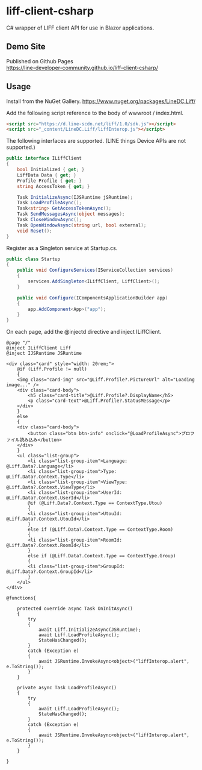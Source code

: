 # liff-client-csharp
C# wrapper of LIFF client API for use in Blazor applications.

## Demo Site 
Published on Github Pages  
https://line-developer-community.github.io/liff-client-csharp/

## Usage
Install from the NuGet Gallery.
https://www.nuget.org/packages/LineDC.Liff/


Add the following script reference to the body of wwwroot / index.html.

```html
<script src="https://d.line-scdn.net/liff/1.0/sdk.js"></script>
<script src="_content/LineDC.Liff/liffInterop.js"></script>
```


The following interfaces are supported. (LINE things Device APIs are not supported.)
```cs
public interface ILiffClient
{
    bool Initialized { get; }
    LiffData Data { get; }
    Profile Profile { get; }
    string AccessToken { get; }

    Task InitializeAsync(IJSRuntime jSRuntime);
    Task LoadProfileAsync();
    Task<string> GetAccessTokenAsync();
    Task SendMessagesAsync(object messages);
    Task CloseWindowAsync();
    Task OpenWindowAsync(string url, bool external);
    void Reset();
}
```

Register as a Singleton service at Startup.cs.
```cs
public class Startup
{
    public void ConfigureServices(IServiceCollection services)
    {
        services.AddSingleton<ILiffClient, LiffClient>();
    }

    public void Configure(IComponentsApplicationBuilder app)
    {
        app.AddComponent<App>("app");
    }
}
```

On each page, add the @injectd directive and inject ILiffClient.

```cshtml
@page "/"
@inject ILiffClient Liff
@inject IJSRuntime JSRuntime

<div class="card" style="width: 20rem;">
    @if (Liff.Profile != null)
    {
    <img class="card-img" src="@Liff.Profile?.PictureUrl" alt="Loading image..." />
    <div class="card-body">
        <h5 class="card-title">@Liff.Profile?.DisplayName</h5>
        <p class="card-text">@Liff.Profile?.StatusMessage</p>
    </div>
    }
    else
    {
    <div class="card-body">
        <button class="btn btn-info" onclick="@LoadProfileAsync">プロファイル読み込み</button>
    </div>
    }
    <ul class="list-group">
        <li class="list-group-item">Language: @Liff.Data?.Language</li>
        <li class="list-group-item">Type: @Liff.Data?.Context.Type</li>
        <li class="list-group-item">ViewType: @Liff.Data?.Context.ViewType</li>
        <li class="list-group-item">UserId: @Liff.Data?.Context.UserId</li>
        @if (@Liff.Data?.Context.Type == ContextType.Utou)
        {
        <li class="list-group-item">UtouId: @Liff.Data?.Context.UtouId</li>
        }
        else if (@Liff.Data?.Context.Type == ContextType.Room)
        {
        <li class="list-group-item">RoomId: @Liff.Data?.Context.RoomId</li>
        }
        else if (@Liff.Data?.Context.Type == ContextType.Group)
        {
        <li class="list-group-item">GroupId: @Liff.Data?.Context.GroupId</li>
        }
    </ul>
</div>

@functions{

    protected override async Task OnInitAsync()
    {
        try
        {
            await Liff.InitializeAsync(JSRuntime);
            await Liff.LoadProfileAsync();
            StateHasChanged();
        }
        catch (Exception e)
        {
            await JSRuntime.InvokeAsync<object>("liffInterop.alert", e.ToString());
        }
    }

    private async Task LoadProfileAsync()
    {
        try
        {
            await Liff.LoadProfileAsync();
            StateHasChanged();
        }
        catch (Exception e)
        {
            await JSRuntime.InvokeAsync<object>("liffInterop.alert", e.ToString());
        }
    }

}

```
